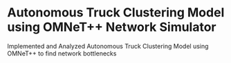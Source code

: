 # Autonomous Truck Clustering Model using OMNeT++ Network Simulator

Implemented and Analyzed Autonomous Truck Clustering Model using OMNeT++ to find network bottlenecks
